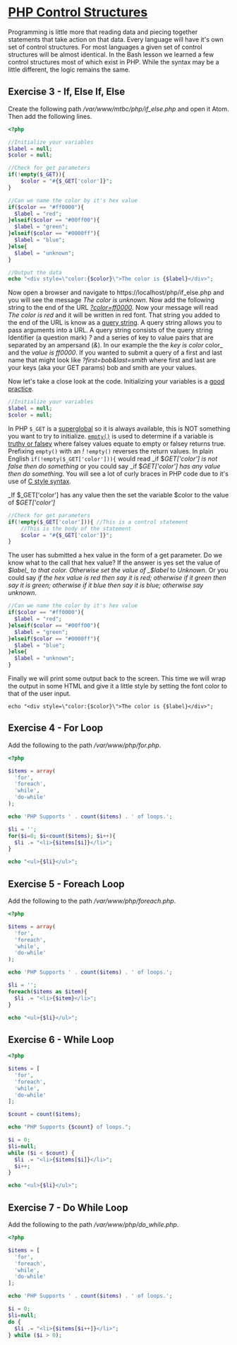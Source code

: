 # [PHP Control Structures](http://php.net/manual/en/language.control-structures.php)

Programming is little more that reading data and piecing together statements that take action on that data. Every language will have it's own set of control structures. For most languages a given set of control structures will be almost identical. In the Bash lesson we learned a few control structures most of which exist in PHP. While the syntax may be a little different, the logic remains the same.

## Exercise 3 - If, Else If, Else

Create the following path _/var/www/mtbc/php/if_else.php_ and open it Atom. Then add the following lines.
```php
<?php

//Initialize your variables
$label = null;
$color = null;

//Check for get parameters
if(!empty($_GET)){
    $color = "#{$_GET['color']}";
}

//Can we name the color by it's hex value
if($color == "#ff0000"){
  $label = "red";
}elseif($color == "#00ff00"){
  $label = "green";
}elseif($color == "#0000ff"){
  $label = "blue";
}else{
  $label = "unknown";
}

//Output the data
echo "<div style=\"color:{$color}\">The color is {$label}</div>";
```

Now open a browser and navigate to https://localhost/php/if_else.php and you will see the message _The color is unknown_. Now add the following string to the end of the URL [_?color=ff0000_](https://localhost/php/if_else.php?color=ff0000). Now your message will read _The color is red_ and it will be written in red font. That string you added to the end of the URL is know as a [query string](https://en.wikipedia.org/wiki/Query_string). A query string allows you to pass arguments into a URL. A query string consists of the query string Identifier (a question mark) _?_ and a series of key to value pairs that are separated by an ampersand (_&_). In our example the the _key is color_ color_ and the _value is ff0000_. If you wanted to submit a query of a first and last name that might look like _?first=bob&last=smith_ where first and last are your keys (aka your GET params) bob and smith are your values.

Now let's take a close look at the code. Initializing your variables is a [good practice](https://stackoverflow.com/questions/30955639/is-it-necessary-to-initialize-declare-variable-in-php).
```php
//Initialize your variables
$label = null;
$color = null;
```

In PHP ```$_GET``` is a [superglobal](http://php.net/manual/en/language.variables.superglobals.php) so it is always available, this is NOT something you want to try to initialize. [```empty()```](http://php.net/manual/en/function.empty.php) is used to determine if a variable is [truthy or falsey](https://stackoverflow.com/questions/19839952/all-falsey-values-in-javascript) where falsey values equate to empty or falsey returns true. Prefixing ```empty()``` with an _!_ ```!empty()``` reverses the return values. In plain English ```if(!empty($_GET['color'])){``` would read _if $_GET['color'] is not false then do something_ or you could say _if $_GET['color'] has any value then do something_. You will see a lot of curly braces in PHP code due to it's use of [C style syntax](https://en.wikipedia.org/wiki/C_syntax).

_If $_GET['color'] has any value then the set the variable $color to the value of $_GET['color']_
```php
//Check for get parameters
if(!empty($_GET['color'])){ //This is a control statement
    //This is the body of the statement
    $color = "#{$_GET['color']}";
}
```

The user has submitted a hex value in the form of a get parameter. Do we know what to the call that hex value? If the answer is yes set the value of _$label_ to that color. Otherwise set the value of _$label_ to _Unknown_. Or you could say _if the hex value is red then say it is red; otherwise if it green then say it is green; otherwise if it blue then say it is blue; otherwise say unknown_.
```php
//Can we name the color by it's hex value
if($color == "#ff0000"){
  $label = "red";
}elseif($color == "#00ff00"){
  $label = "green";
}elseif($color == "#0000ff"){
  $label = "blue";
}else{
  $label = "unknown";
}
```

Finally we will print some output back to the screen. This time we will wrap the output in some HTML and give it a little style by setting the font color to that of the user input.

```
echo "<div style=\"color:{$color}\">The color is {$label}</div>";
```

## Exercise 4 - For Loop

Add the following to the path _/var/www/php/for.php_.
```php
<?php

$items = array(
  'for',
  'foreach',
  'while',
  'do-while'
);

echo 'PHP Supports ' . count($items) . ' of loops.';

$li = '';
for($i=0; $i<count($items); $i++){
  $li .= "<li>{$items[$i]}</li>";
}

echo "<ul>{$li}</ul>";
```

## Exercise 5 - Foreach Loop

Add the following to the path _/var/www/php/foreach.php_.
```php
<?php

$items = array(
  'for',
  'foreach',
  'while',
  'do-while'
);

echo 'PHP Supports ' . count($items) . ' of loops.';

$li = '';
foreach($items as $item){
  $li .= "<li>{$item}</li>";
}

echo "<ul>{$li}</ul>";
```

## Exercise 6 - While Loop

```php
<?php

$items = [
  'for',
  'foreach',
  'while',
  'do-while'
];

$count = count($items);

echo "PHP Supports {$count} of loops.";

$i = 0;
$li=null;
while ($i < $count) {
  $li .= "<li>{$items[$i]}</li>";
  $i++;
}

echo "<ul>{$li}</ul>";
```

## Exercise 7 - Do While Loop

Add the following to the path _/var/www/php/do_while.php_.
```php
<?php

$items = [
  'for',
  'foreach',
  'while',
  'do-while'
];

echo 'PHP Supports ' . count($items) . ' of loops.';

$i = 0;
$li=null;
do {
  $li .= "<li>{$items[$i++]}</li>";
} while ($i > 0);
```

